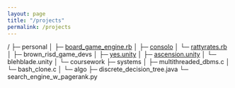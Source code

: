 ```yaml
---
layout: page
title: "/projects"
permalink: /projects
---
```

/
├─ personal
│  ├─ [board_game_engine.rb](https://rubygems.org/gems/boardgame_engine)
│  ├─ [consolo](https://github.com/Forthoney/consolo)
│  └─ [rattyrates.rb](https://rattyrates.herokuapp.com/) 
│
├─ brown_risd_game_devs
│  ├─ [yes.unity](https://brownrisdgames.itch.io/yes)
│  ├─ [ascension.unity](https://brownrisdgames.itch.io/ascension)
│  └─ blehblade.unity
│
└─ coursework
    ├─ systems
    │  ├─ multithreaded_dbms.c
    │  └─ bash_clone.c
    │
    └─ algo
        ├─ discrete_decision_tree.java
        └─ search_engine_w_pagerank.py
